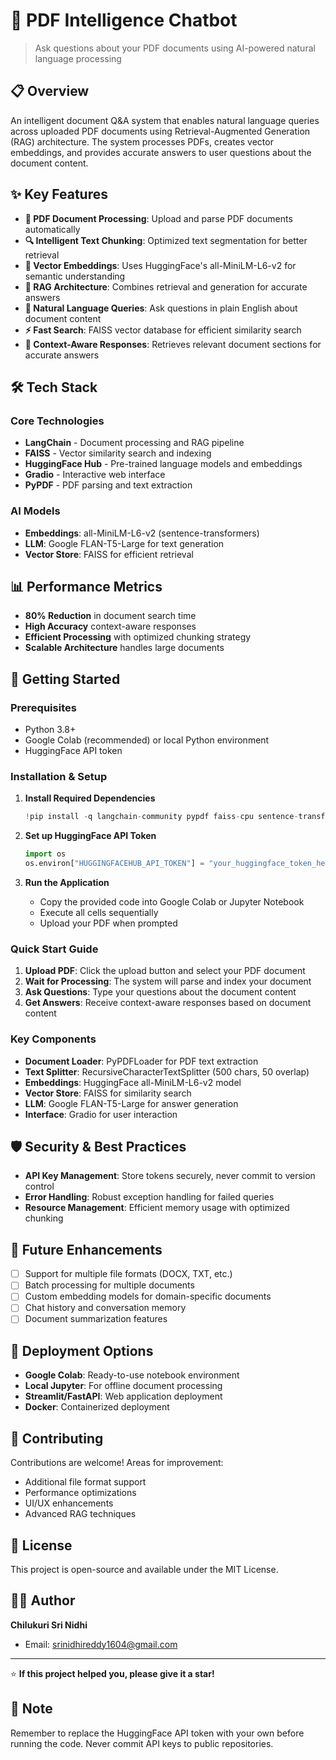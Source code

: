 # 🤖 PDF Intelligence Chatbot

> Ask questions about your PDF documents using AI-powered natural language processing

## 📋 Overview

An intelligent document Q&A system that enables natural language queries across uploaded PDF documents using Retrieval-Augmented Generation (RAG) architecture. The system processes PDFs, creates vector embeddings, and provides accurate answers to user questions about the document content.

## ✨ Key Features

- **📄 PDF Document Processing**: Upload and parse PDF documents automatically
- **🔍 Intelligent Text Chunking**: Optimized text segmentation for better retrieval
- **🧠 Vector Embeddings**: Uses HuggingFace's all-MiniLM-L6-v2 for semantic understanding
- **🚀 RAG Architecture**: Combines retrieval and generation for accurate answers
- **💬 Natural Language Queries**: Ask questions in plain English about document content
- **⚡ Fast Search**: FAISS vector database for efficient similarity search
- **🎯 Context-Aware Responses**: Retrieves relevant document sections for accurate answers

## 🛠️ Tech Stack

### Core Technologies
- **LangChain** - Document processing and RAG pipeline
- **FAISS** - Vector similarity search and indexing
- **HuggingFace Hub** - Pre-trained language models and embeddings
- **Gradio** - Interactive web interface
- **PyPDF** - PDF parsing and text extraction

### AI Models
- **Embeddings**: all-MiniLM-L6-v2 (sentence-transformers)
- **LLM**: Google FLAN-T5-Large for text generation
- **Vector Store**: FAISS for efficient retrieval

## 📊 Performance Metrics

- **80% Reduction** in document search time
- **High Accuracy** context-aware responses
- **Efficient Processing** with optimized chunking strategy
- **Scalable Architecture** handles large documents

## 🚀 Getting Started

### Prerequisites
- Python 3.8+
- Google Colab (recommended) or local Python environment
- HuggingFace API token

### Installation & Setup

1. **Install Required Dependencies**
   ```python
   !pip install -q langchain-community pypdf faiss-cpu sentence-transformers gradio huggingface-hub
   ```

2. **Set up HuggingFace API Token**
   ```python
   import os
   os.environ["HUGGINGFACEHUB_API_TOKEN"] = "your_huggingface_token_here"
   ```

3. **Run the Application**
   - Copy the provided code into Google Colab or Jupyter Notebook
   - Execute all cells sequentially
   - Upload your PDF when prompted

### Quick Start Guide

1. **Upload PDF**: Click the upload button and select your PDF document
2. **Wait for Processing**: The system will parse and index your document
3. **Ask Questions**: Type your questions about the document content
4. **Get Answers**: Receive context-aware responses based on document content

### Key Components

- **Document Loader**: PyPDFLoader for PDF text extraction
- **Text Splitter**: RecursiveCharacterTextSplitter (500 chars, 50 overlap)
- **Embeddings**: HuggingFace all-MiniLM-L6-v2 model
- **Vector Store**: FAISS for similarity search
- **LLM**: Google FLAN-T5-Large for answer generation
- **Interface**: Gradio for user interaction

## 🛡️ Security & Best Practices

- **API Key Management**: Store tokens securely, never commit to version control
- **Error Handling**: Robust exception handling for failed queries
- **Resource Management**: Efficient memory usage with optimized chunking

## 🔮 Future Enhancements

- [ ] Support for multiple file formats (DOCX, TXT, etc.)
- [ ] Batch processing for multiple documents
- [ ] Custom embedding models for domain-specific documents
- [ ] Chat history and conversation memory
- [ ] Document summarization features

## 🚀 Deployment Options

- **Google Colab**: Ready-to-use notebook environment
- **Local Jupyter**: For offline document processing
- **Streamlit/FastAPI**: Web application deployment
- **Docker**: Containerized deployment

## 🤝 Contributing

Contributions are welcome! Areas for improvement:
- Additional file format support
- Performance optimizations
- UI/UX enhancements
- Advanced RAG techniques

## 📄 License

This project is open-source and available under the MIT License.

## 👨‍💻 Author

**Chilukuri Sri Nidhi**
- Email: srinidhireddy1604@gmail.com

---

⭐ **If this project helped you, please give it a star!**

## 📝 Note

Remember to replace the HuggingFace API token with your own before running the code. Never commit API keys to public repositories.
